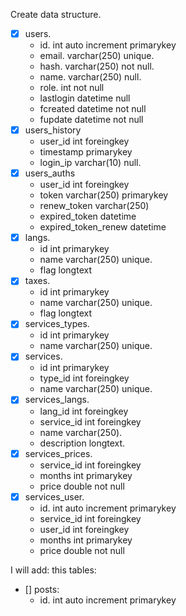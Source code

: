 Create data structure.

- [x] users. 
     - id. int auto increment primarykey
     - email. varchar(250) unique.
     - hash. varchar(250) not null.
     - name. varchar(250) null.
     - role. int not null
     - lastlogin datetime null
     - fcreated datetime not null
     - fupdate datetime not null
- [x] users_history
     - user_id int foreingkey
     - timestamp primarykey
     - login_ip varchar(10) null.
- [x] users_auths
     - user_id int foreingkey
     - token varchar(250) primarykey
     - renew_token varchar(250)
     - expired_token datetime
     - expired_token_renew datetime
- [x] langs.
     - id int primarykey
     - name varchar(250) unique.
     - flag longtext
- [x] taxes.
     - id int primarykey
     - name varchar(250) unique.
     - flag longtext
- [x] services_types.
     - id int primarykey
     - name varchar(250) unique.
- [x] services.
     - id int primarykey
     - type_id int foreingkey
     - name varchar(250) unique.
- [x] services_langs.
     - lang_id int foreingkey
     - service_id int foreingkey
     - name varchar(250).
     - description longtext.
- [x] services_prices.
     - service_id int foreingkey
     - months int primarykey
     - price double not null
- [x] services_user.
     - id. int auto increment primarykey
     - service_id int foreingkey
     - user_id int foreingkey
     - months int primarykey
     - price double not null

I will add: this tables:
- [] posts:
     - id. int auto increment primarykey
